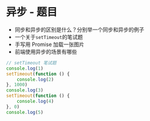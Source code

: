 # 异步 - 题目

- 同步和异步的区别是什么？分别举一个同步和异步的例子
- 一个关于`setTimeout`的笔试题
- 手写用 Promise 加载一张图片
- 前端使用异步的场景有哪些

```javascript
// setTimeout 笔试题
console.log(1)
setTimeout(function () {
    console.log(2)
}, 1000)
console.log(3)
setTimeout(function () {
    console.log(4)
}, 0)
console.log(5)
```

